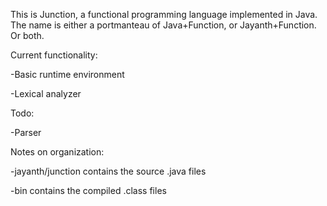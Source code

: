 This is Junction, a functional programming language implemented in Java. 
The name is either a portmanteau of Java+Function, or Jayanth+Function. Or both.

Current functionality:

-Basic runtime environment

-Lexical analyzer

Todo:

-Parser 

Notes on organization:

-jayanth/junction contains the source .java files

-bin contains the compiled .class files
